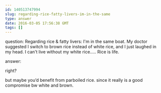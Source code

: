 ```yaml
---
id: 140513747994
slug: regarding-rice-fatty-livers-im-in-the-same
type: answer
date: 2016-03-05 17:56:38 GMT
tags: []
---
```

question: Regarding rice & fatty livers: I'm in the same boat. My doctor suggested I switch to brown rice instead of white rice, and I just laughed in my head. I can't live without my white rice..... Rice is life.

answer: <p>right?&nbsp;</p><p>but maybe you’d benefit from parboiled rice. since it really is a good compromise bw white and brown.&nbsp;</p>